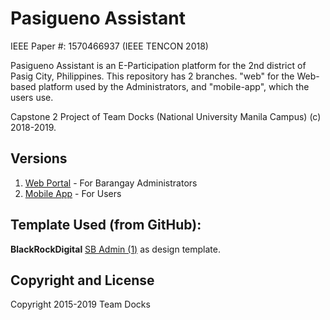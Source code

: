 # Pasigueno Assistant
IEEE Paper #: 1570466937 (IEEE TENCON 2018)

Pasigueno Assistant is an E-Participation platform for the 2nd district of Pasig City, Philippines. This repository has 2 branches. "web" for the Web-based platform used by the Administrators, and "mobile-app", which the users use.

Capstone 2 Project of Team Docks (National University Manila Campus) (c) 2018-2019.

## Versions

1. [Web Portal](https://github.com/ivanraptor730/pasigueno-assistant-web) - For Barangay Administrators
2. [Mobile App](https://github.com/ivanraptor730/pasigueno-assistant/releases/tag/1.0) - For Users

## Template Used (from GitHub):

**BlackRockDigital**  [SB Admin (1)](https://github.com/BlackrockDigital/startbootstrap-sb-admin) as design template.

## Copyright and License

Copyright 2015-2019 Team Docks<br>
